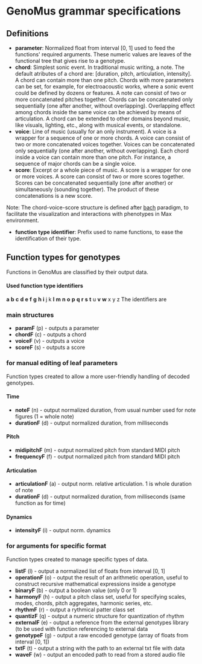 # GenoMus grammar specifications
## Definitions
- **parameter**: Normalized float from interval [0, 1] used to feed the functions' required arguments. These numeric values are leaves of the functional tree that gives rise to a genotype.
- **chord**: Simplest sonic event. In traditional music writing, a note. The default atributes of a chord are: [duration, pitch, articulation, intensity]. A chord can contain more than one pitch. Chords with more parameters can be set, for example, for electroacoustic works, where a sonic event could be defined by dozens or features. A note can consist of two or more concatenated pitches together. Chords can be concatenated only sequentially (one after another, without overlapping). Overlapping effect among chords inside the same voice can be achieved by means of articulation. A chord can be extended to other domains beyond music, like visuals, lighting, etc., along with musical events, or standalone. 
- **voice**: Line of music (usually for an only instrument). A voice is a wrapper for a sequence of one or more chords. A voice can consist of two or more concatenated voices together. Voices can be concatenated only sequentially (one after another, without overlapping). Each chord inside a voice can contain more than one pitch. For instance, a sequence of major chords can be a single voice.
- **score**: Excerpt or a whole piece of music. A score is a wrapper for one or more voices. A score can consist of two or more scores together. Scores can be concatenated sequentially (one after another) or simultaneously (sounding together). The product of these concatenations is a new score.

Note: The chord-voice-score structure is defined after [bach](https://www.bachproject.net/) paradigm, to facilitate the visualization and interactions with phenotypes in Max environment.

- **function type identifier**: Prefix used to name functions, to ease the identification of their type.
## Function types for genotypes
Functions in GenoMus are classified by their output data. 
#### Used function type identifiers
**a** **b** **c** **d** **e** **f** **g** **h** **i** j k **l** **m** **n** **o** **p** **q** **r** **s** **t** u **v** **w** x y z
The identifiers are 
### main structures
- **paramF** (p) - outputs a parameter
- **chordF** (c) - outputs a chord
- **voiceF** (v) - outputs a voice
- **scoreF** (s) - outputs a score
### for manual editing of leaf parameters
Function types created to allow a more user-friendly handling of decoded genotypes.
#### Time
- **noteF** (n) - output normalized duration, from usual number used for note figures (1 = whole note)
- **durationF** (d) - output normalized duration, from milliseconds
#### Pitch
- **midipitchF** (m) - output normalized pitch from standard MIDI pitch
- **frequencyF** (f) - output normalized pitch from standard MIDI pitch
#### Articulation
- **articulationF** (a) - output norm. relative articulation. 1 is whole duration of note
- **durationF** (d) - output normalized duration, from milliseconds (same function as for time)
#### Dynamics
- **intensityF** (i) - output norm. dynamics
### for arguments for specific format
Function types created to manage specific types of data.
- **listF** (l) - output a normalized list of floats from interval [0, 1]
- **operationF** (o) - output the result of an arithmetic operation, useful to construct recursive mathematical expressions inside a genotype
- **binaryF** (b) - output a boolean value (only 0 or 1)
- **harmonyF** (h) - output a pitch class set, useful for specifying scales, modes, chords, pitch aggregates, harmonic series, etc.
- **rhythmF** (r) - output a rythmical patter class set
- **quantizF** (q) - output a numeric structure for quantization of rhythm
- **externalF** (e) - output a reference from the external genotypes library (to be used with function referencing to external data
- **genotypeF** (g) - output a raw encoded genotype (array of floats from interval [0, 1])
- **txtF** (t) - output a string with the path to an external txt file with data
- **waveF** (w) - output an encoded path to read from a stored audio file
